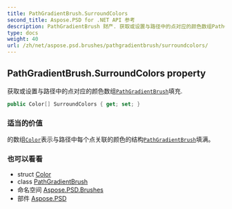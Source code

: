 ```yaml
---
title: PathGradientBrush.SurroundColors
second_title: Aspose.PSD for .NET API 参考
description: PathGradientBrush 财产. 获取或设置与路径中的点对应的颜色数组PathGradientBrush填充.
type: docs
weight: 40
url: /zh/net/aspose.psd.brushes/pathgradientbrush/surroundcolors/
---
```

## PathGradientBrush.SurroundColors property

获取或设置与路径中的点对应的颜色数组[`PathGradientBrush`](../)填充.

```csharp
public Color[] SurroundColors { get; set; }
```

### 适当的价值

的数组[`Color`](../../../aspose.psd/color/)表示与路径中每个点关联的颜色的结构[`PathGradientBrush`](../)填满。

### 也可以看看

* struct [Color](../../../aspose.psd/color/)
* class [PathGradientBrush](../)
* 命名空间 [Aspose.PSD.Brushes](../../pathgradientbrush/)
* 部件 [Aspose.PSD](../../../)


